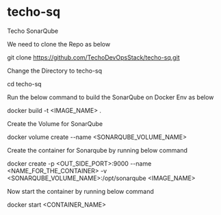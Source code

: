 # techo-sq
Techo SonarQube 


We need to clone the Repo as below 

git clone https://github.com/TechoDevOpsStack/techo-sq.git

Change the Directory to techo-sq

cd techo-sq

Run the below command to build the SonarQube on Docker Env as below 

docker build -t <IMAGE_NAME> .

Create the Volume for SonarQube

docker volume create --name <SONARQUBE_VOLUME_NAME>

Create the container for Sonarqube by running below command

docker create -p <OUT_SIDE_PORT>:9000 --name <NAME_FOR_THE_CONTAINER> -v <SONARQUBE_VOLUME_NAME>:/opt/sonarqube <IMAGE_NAME>

Now start the container by running below command 

docker start <CONTAINER_NAME>

